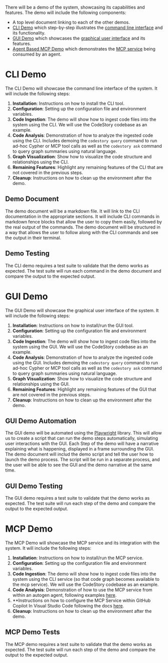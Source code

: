 There will be a demo of the system, showcasing its capabilities and features. The demo will include the following components:

- A top level document linking to each of the other demos.
- [CLI Demo](./demo.md#CLI%20Demo) which step-by-step illustrates the [command line interface](../13-cli/cli.md) and its functionality.
- [GUI Demo](./demo.md#GUI%20Demo) which showcases the [graphical user interface](../14-gui/gui.md) and its features.
- [Agent Based MCP Demo](./demo.md#MCP%20Demo) which demonstrates the [MCP service](../12-mcp-adapter/mcp-adapter.md) being consumed by an agent.


# CLI Demo

The CLI Demo will showcase the command line interface of the system. It will include the following steps:
1. **Installation**: Instructions on how to install the CLI tool.
2. **Configuration**: Setting up the configuration file and environment variables.
3. **Code Ingestion**: The demo will show how to ingest code files into the system using the CLI. We will use the CodeStory codebase as an example.
4. **Code Analysis**: Demonstration of how to analyze the ingested code using the CLI. Includes demoing the `codestory query` command to run ad-hoc Cypher or MCP tool calls as well as the `codestory ask` command to query graph summaries using natural language.
5. **Graph Visualization**: Show how to visualize the code structure and relationships using the CLI.
6. **Remaining Features**: Highlight any remaining features of the CLI that are not covered in the previous steps.
7. **Cleanup**: Instructions on how to clean up the environment after the demo.

## Demo Document

The demo document will be a markdown file. It will link to the CLI documentation in the appropriate sections. It will include CLI commands in markdown fence blocks that allow the user to copy them easily, followed by the real output of the commands. The demo document will be structured in a way that allows the user to follow along with the CLI commands and see the output in their terminal.

## Demo Testing

The CLI demo requires a test suite to validate that the demo works as expected. The test suite will run each command in the demo document and compare the output to the expected output.

# GUI Demo

The GUI Demo will showcase the graphical user interface of the system. It will include the following steps:
1. **Installation**: Instructions on how to install/run the GUI tool.
2. **Configuration**: Setting up the configuration file and environment variables.
3. **Code Ingestion**: The demo will show how to ingest code files into the system using the GUI. We will use the CodeStory codebase as an example.
4. **Code Analysis**: Demonstration of how to analyze the ingested code using the GUI. Includes demoing the `codestory query` command to run ad-hoc Cypher or MCP tool calls as well as the `codestory ask` command to query graph summaries using natural language.
5. **Graph Visualization**: Show how to visualize the code structure and relationships using the GUI.
6. **Remaining Features**: Highlight any remaining features of the GUI that are not covered in the previous steps.
7. **Cleanup**: Instructions on how to clean up the environment after the demo.

## GUI Demo Automation

The GUI demo will be automated using the [Playwright](https://playwright.dev/) library. This will allow us to create a script that can run the demo steps automatically, simulating user interactions with the GUI. Each Step of the demo will have a narrative explaining what is happening, displayed in a frame surrounding the GUI. The demo document will includ the demo script and tell the user how to launch the demo process. The script will be run in a separate process, and the user will be able to see the GUI and the demo narrative at the same time.

## GUI Demo Testing

The GUI demo requires a test suite to validate that the demo works as expected. The test suite will run each step of the demo and compare the output to the expected output.

# MCP Demo

The MCP Demo will showcase the MCP service and its integration with the system. It will include the following steps:
1. **Installation**: Instructions on how to install/run the MCP service.
2. **Configuration**: Setting up the configuration file and environment variables.
3. **Code Ingestion**: The demo will show how to ingest code files into the system using the CLI service (so that code graph becomes available to the mcp service). We will use the CodeStory codebase as an example.
4. **Code Analysis**: Demonstration of how to use the MCP service from within an autogen agent, following examples [here](https://microsoft.github.io/autogen/stable/reference/python/autogen_ext.tools.mcp.html). 
5. **Instructions on how to configure the MCP Service within GitHub Copilot In Visual Studio Code following the docs [here](https://code.visualstudio.com/docs/copilot/chat/mcp-servers?wt.md_id=AZ-MVP-5004796).
7. **Cleanup**: Instructions on how to clean up the environment after the demo.

## MCP Demo Tests

The MCP demo requires a test suite to validate that the demo works as expected. The test suite will run each step of the demo and compare the output to the expected output.